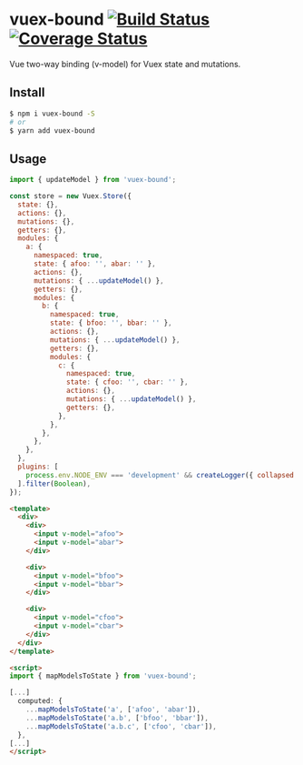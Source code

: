 # vuex-bound [![Build Status](https://travis-ci.org/Vanilla-IceCream/vuex-bound.svg?branch=master)](https://travis-ci.org/Vanilla-IceCream/vuex-bound) [![Coverage Status](https://coveralls.io/repos/github/Vanilla-IceCream/vuex-bound/badge.svg?branch=master)](https://coveralls.io/github/Vanilla-IceCream/vuex-bound?branch=master)

Vue two-way binding (v-model) for Vuex state and mutations.

## Install

```bash
$ npm i vuex-bound -S
# or
$ yarn add vuex-bound
```

## Usage

```js
import { updateModel } from 'vuex-bound';

const store = new Vuex.Store({
  state: {},
  actions: {},
  mutations: {},
  getters: {},
  modules: {
    a: {
      namespaced: true,
      state: { afoo: '', abar: '' },
      actions: {},
      mutations: { ...updateModel() },
      getters: {},
      modules: {
        b: {
          namespaced: true,
          state: { bfoo: '', bbar: '' },
          actions: {},
          mutations: { ...updateModel() },
          getters: {},
          modules: {
            c: {
              namespaced: true,
              state: { cfoo: '', cbar: '' },
              actions: {},
              mutations: { ...updateModel() },
              getters: {},
            },
          },
        },
      },
    },
  },
  plugins: [
    process.env.NODE_ENV === 'development' && createLogger({ collapsed: false }),
  ].filter(Boolean),
});
```

```html
<template>
  <div>
    <div>
      <input v-model="afoo">
      <input v-model="abar">
    </div>

    <div>
      <input v-model="bfoo">
      <input v-model="bbar">
    </div>

    <div>
      <input v-model="cfoo">
      <input v-model="cbar">
    </div>
  </div>
</template>

<script>
import { mapModelsToState } from 'vuex-bound';

[...]
  computed: {
    ...mapModelsToState('a', ['afoo', 'abar']),
    ...mapModelsToState('a.b', ['bfoo', 'bbar']),
    ...mapModelsToState('a.b.c', ['cfoo', 'cbar']),
  },
[...]
</script>
```
